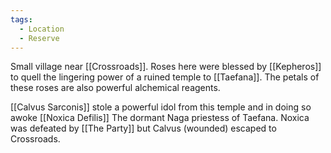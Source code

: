 ```yaml
---
tags:
  - Location
  - Reserve
---
```

Small village near [[Crossroads]]. Roses here were blessed by [[Kepheros]] to quell the lingering power of a ruined temple to [[Taefana]]. The petals of these roses are also powerful alchemical reagents.

[[Calvus Sarconis]] stole a powerful idol from this temple and in doing so awoke [[Noxica Defilis]] The dormant Naga priestess of Taefana.
Noxica was defeated by [[The Party]] but Calvus (wounded) escaped to Crossroads.

